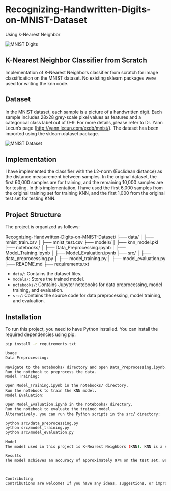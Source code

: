 # Recognizing-Handwritten-Digits-on-MNIST-Dataset
Using k-Nearest Neighbor

![MNIST Digits](https://upload.wikimedia.org/wikipedia/commons/2/27/MnistExamples.png)

## K-Nearest Neighbor Classifier from Scratch

Implementation of K-Nearest Neighbors classifier from scratch for image classification on the MNIST dataset. No existing sklearn packages were used for writing the knn code.

## Dataset

In the MNIST dataset, each sample is a picture of a handwritten digit. Each sample includes 28x28 grey-scale pixel values as features and a categorical class label out of 0-9. For more details, please refer to Dr. Yann Lecun’s page (http://yann.lecun.com/exdb/mnist/). The dataset has been imported using the sklearn.dataset package.

![MNIST Dataset]([https://upload.wikimedia.org/wikipedia/commons/2/2a/MnistExamples.png](https://www.google.com/search?q=mnist+dataset+images&sca_esv=954b519294f2b658&sca_upv=1&rlz=1C1CHBF_enIN1019IN1019&sxsrf=ADLYWIIxF3d8yPEhYwPitC90BBqbbQGx8g%3A1720978719092&ei=Hw2UZoKuBYm74-EPmsyAiAI&oq=mnist+dataset+ima&gs_lp=Egxnd3Mtd2l6LXNlcnAiEW1uaXN0IGRhdGFzZXQgaW1hKgIIATIKECMYgAQYJxiKBTILEAAYgAQYkQIYigUyCxAAGIAEGJECGIoFMgsQABiABBiRAhiKBTIGEAAYFhgeMgYQABgWGB4yCBAAGBYYHhgPMgsQABiABBiGAxiKBTILEAAYgAQYhgMYigUyCxAAGIAEGIYDGIoFSNoYUKQBWKoPcAF4AZABAJgBeaABuQOqAQMwLjS4AQPIAQD4AQGYAgWgAtoDwgIHECMYsAMYJ8ICChAAGLADGNYEGEfCAg0QABiABBiwAxhDGIoFwgIFEAAYgATCAgoQABiABBgUGIcCmAMAiAYBkAYKkgcDMS40oAedHw&sclient=gws-wiz-serp#imgrc=Xe5QCtIozPkSNM&imgdii=3F5_2NNe6lmbgM))

## Implementation

I have implemented the classifier with the L2-norm (Euclidean distance) as the distance measurement between samples. In the original dataset, the first 60,000 samples are for training, and the remaining 10,000 samples are for testing. In this implementation, I have used the first 6,000 samples from the original training set for training KNN, and the first 1,000 from the original test set for testing KNN.

## Project Structure

The project is organized as follows:

Recognizing-Handwritten-Digits-on-MNIST-Dataset/
├── data/
│ ├── mnist_train.csv
│ ├── mnist_test.csv
├── models/
│ ├── knn_model.pkl
├── notebooks/
│ ├── Data_Preprocessing.ipynb
│ ├── Model_Training.ipynb
│ ├── Model_Evaluation.ipynb
├── src/
│ ├── data_preprocessing.py
│ ├── model_training.py
│ ├── model_evaluation.py
├── README.md
├── requirements.txt


- `data/`: Contains the dataset files.
- `models/`: Stores the trained model.
- `notebooks/`: Contains Jupyter notebooks for data preprocessing, model training, and evaluation.
- `src/`: Contains the source code for data preprocessing, model training, and evaluation.

## Installation

To run this project, you need to have Python installed. You can install the required dependencies using pip:

```bash
pip install -r requirements.txt

Usage
Data Preprocessing:

Navigate to the notebooks/ directory and open Data_Preprocessing.ipynb.
Run the notebook to preprocess the data.
Model Training:

Open Model_Training.ipynb in the notebooks/ directory.
Run the notebook to train the KNN model.
Model Evaluation:

Open Model_Evaluation.ipynb in the notebooks/ directory.
Run the notebook to evaluate the trained model.
Alternatively, you can run the Python scripts in the src/ directory:

python src/data_preprocessing.py
python src/model_training.py
python src/model_evaluation.py

Model
The model used in this project is K-Nearest Neighbors (KNN). KNN is a simple, instance-based learning algorithm that assigns a class to a new sample based on the majority class among its k-nearest neighbors.

Results
The model achieves an accuracy of approximately 97% on the test set. Below are some example predictions:



Contributing
Contributions are welcome! If you have any ideas, suggestions, or improvements, feel free to open an issue or submit a pull request.
